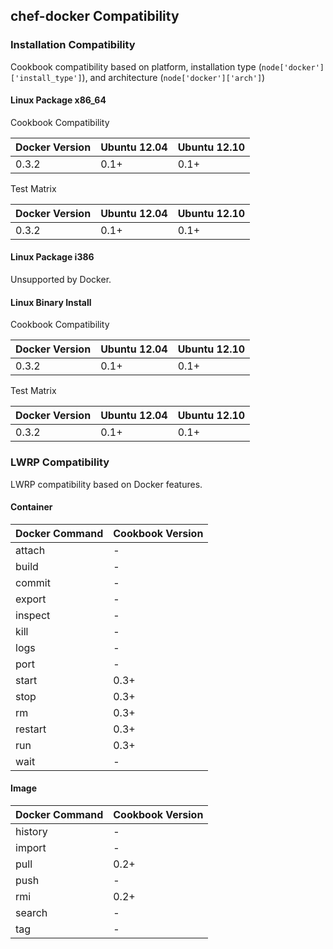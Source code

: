 ## chef-docker Compatibility ##

### Installation Compatibility ###

Cookbook compatibility based on platform, installation type (`node['docker']['install_type']`), and architecture (`node['docker']['arch']`)

#### Linux Package x86_64 ####

Cookbook Compatibility

Docker Version | Ubuntu 12.04 | Ubuntu 12.10
---------------|--------------|-------------
0.3.2          | 0.1+         | 0.1+

Test Matrix

Docker Version | Ubuntu 12.04 | Ubuntu 12.10
---------------|--------------|-------------
0.3.2          | 0.1+         | 0.1+

#### Linux Package i386 ####

Unsupported by Docker.

#### Linux Binary Install ####

Cookbook Compatibility

Docker Version | Ubuntu 12.04 | Ubuntu 12.10
---------------|--------------|-------------
0.3.2          | 0.1+         | 0.1+

Test Matrix

Docker Version | Ubuntu 12.04 | Ubuntu 12.10
---------------|--------------|-------------
0.3.2          | 0.1+         | 0.1+

### LWRP Compatibility ###

LWRP compatibility based on Docker features.

#### Container ####

Docker Command | Cookbook Version
---------------|-----------------
attach         | -
build          | -
commit         | -
export         | -
inspect        | -
kill           | -
logs           | -
port           | -
start          | 0.3+
stop           | 0.3+
rm             | 0.3+
restart        | 0.3+
run            | 0.3+
wait           | -

#### Image ####

Docker Command | Cookbook Version
---------------|-----------------
history        | -
import         | -
pull           | 0.2+
push           | -
rmi            | 0.2+
search         | -
tag            | -
